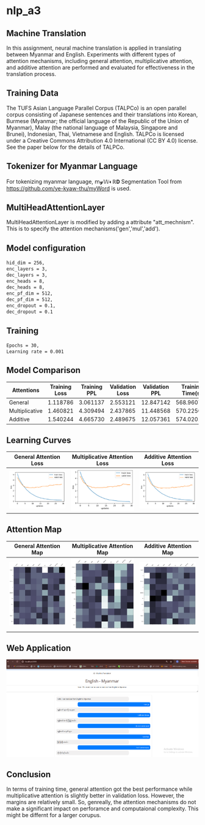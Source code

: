 # nlp_a3

## Machine Translation 

In this assignment, neural machine translation is applied in translating between Myanmar and English. Experiments with different types of attention mechanisms, including general attention, multiplicative attention, and additive attention are performed and evaluated for
effectiveness in the translation process.

## Training Data

The TUFS Asian Language Parallel Corpus (TALPCo) is an open parallel corpus consisting of Japanese sentences and their translations into Korean, Burmese (Myanmar; the official language of the Republic of the Union of Myanmar), Malay (the national language of Malaysia, Singapore and Brunei), Indonesian, Thai, Vietnamese and English. TALPCo is licensed under a Creative Commons Attribution 4.0 International (CC BY 4.0) license. See the paper below for the details of TALPCo.

## Tokenizer for Myanmar Language

For tokenizing myanmar language, 𝗆𝔂𝕎◐ℝ𝗗 Segmentation Tool from https://github.com/ye-kyaw-thu/myWord is used.

## MultiHeadAttentionLayer

MultiHeadAttentionLayer is modified by adding a attribute "att_mechnism". This is to specify the attention mechanisms('gen','mul','add').

## Model configuration

    hid_dim = 256,
    enc_layers = 3,
    dec_layers = 3,
    enc_heads = 8,
    dec_heads = 8,
    enc_pf_dim = 512,
    dec_pf_dim = 512,
    enc_dropout = 0.1,
    dec_dropout = 0.1

## Training

    Epochs = 30,
    Learning rate = 0.001


## Model Comparison

| Attentions       | Training Loss | Training PPL | Validation Loss | Validation PPL | Training Time(s)
|------------------|---------------|--------------|-----------------|----------------|----------------|
| General       |       1.118786	     |       3.061137	        |      2.553121        |      12.847142	       | 568.960705 
| Multiplicative|         1.460821          |       4.309494	        |      2.437865	        |       11.448568	       | 570.225025
| Additive      |        1.540244	         |      4.665730	        |       2.489675	        |         12.057361	| 574.020139


## Learning Curves

| General Attention Loss   | Multiplicative Attention Loss  | Additive Attention Loss                                       |
|----------------------------------------------|----------------------------------------------|----------------------------------------------|
| <img src="./images/gen_loss.png" width="300"/> | <img src="./images/mul_loss.png" width="300"/> | <img src="./images/add_loss.png" width="300"/> |

## Attention Map

| General Attention Map                                     | Multiplicative Attention Map                                      | Additive Attention Map                                       |
|----------------------------------------------|----------------------------------------------|----------------------------------------------|
| <img src="./images/gen_map.png" width="300"/> | <img src="./images/mul_map.png" width="300"/> | <img src="./images/add_map.png" width="300"/> | 


## Web Application

<img src="./images/a3_web.png" width="600" length="400"/>

## Conclusion

In terms of training time, general attention got the best performance while multiplicative attention is slightly better in validation loss. However, the margins are relatively small. So, genreally, the attention mechanisms do not make a significant impact on perforamce and computaional complexity. This might be differnt for a larger corupus.